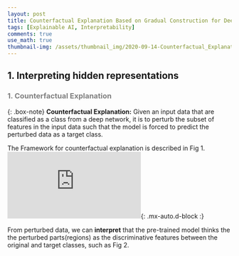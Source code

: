 ```yaml
---
layout: post
title: Counterfactual Explanation Based on Gradual Construction for Deep Networks
tags: [Explainable AI, Interpretability]
comments: true
use_math: true
thumbnail-img: /assets/thumbnail_img/2020-09-14-Counterfactual_Explanation_Based_on_Gradual_Construction_for_Deep_Networks/post.PNG
---
```


## 1. Interpreting hidden representations

### <span style="color:gray"> 1. Counterfactual Explanation </span>

{: .box-note}
**Counterfactual Explanation:** Given an input data that are classified as a class from a deep network, it is to perturb the subset of features in the input data such that the model is
forced to predict the perturbed data as a target class.

The Framework for counterfactual explanation is described in Fig 1. 
![2](https://da2so.github.io/assets/post_img/2020-09-14-Counterfactual_Explanation_Based_on_Gradual_Construction_for_Deep_Networks/2.pdf){: .mx-auto.d-block :}

From perturbed data, we can **interpret** that the pre-trained model thinks the the perturbed parts(regions) as the discriminative features between the original and target classes, such as Fig 2. 